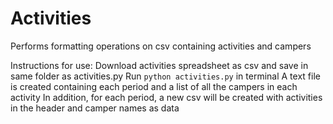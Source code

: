 # Activities
Performs formatting operations on csv containing activities and campers

Instructions for use:
Download activities spreadsheet as csv and save in same folder as activities.py
Run ```python activities.py``` in terminal
A text file is created containing each period and a list of all the campers in each activity
In addition, for each period, a new csv will be created with activities in the header and camper names as data



